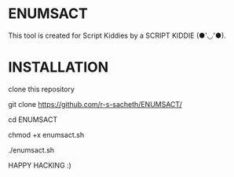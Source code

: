 # ENUMSACT

This tool is created for Script Kiddies by a SCRIPT KIDDIE (●'◡'●).



# INSTALLATION


clone this repository

git clone https://github.com/r-s-sacheth/ENUMSACT/

cd ENUMSACT

chmod +x enumsact.sh

./enumsact.sh

HAPPY HACKING :)
